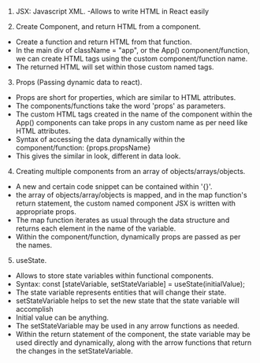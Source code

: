 1. JSX: Javascript XML.
-Allows to write HTML in React easily

2. Create Component, and return HTML from a component.
- Create a function and return HTML from that function.
- In the main div of className = "app", or the App() component/function, we can create HTML tags using the custom component/function name.
- The returned HTML will set within those custom named tags.

3. Props (Passing dynamic data to react).
- Props are short for properties, which are similar to HTML attributes.
- The components/functions take the word 'props' as parameters.
- The custom HTML tags created in the name of the component within the App() components can take props in any custom name as per need like HTML attributes.
- Syntax of accessing the data dynamically within the component/function:
{props.propsName}
- This gives the similar in look, different in data look.

4. Creating multiple components from an array of objects/arrays/objects.
- A new and certain code snippet can be contained within '{}'.
- the array of objects/array/objects is mapped, and in the map function's return statement, the custom named component JSX is written with appropriate props.
- The map function iterates as usual through the data structure and returns each element in the name of the variable.
- Within the component/function, dynamically props are passed as per the names.

5. useState.
- Allows to store state variables within functional components.
- Syntax: const [stateVariable, setStateVariable] = useState(initialValue);
- The state variable represents entities that will change their state.
- setStateVariable helps to set the new state that the state variable will accomplish
- Initial value can be anything.
- The setStateVariable may be used in any arrow functions as needed.
- Within the return statement of the component,
the state variable may be used directly and dynamically, along with the arrow functions that return the changes in the setStateVariable.